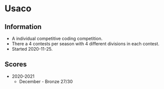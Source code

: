 # Usaco
## Information
- A individual competitive coding competition.
- There a 4 contests per season with 4 different divisions in each contest. 
- Started 2020-11-25.
## Scores
- 2020-2021
  - December - Bronze 27/30
